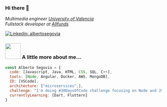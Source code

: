 ### Hi there 👋

<!--
**asegoviaTarin/asegoviaTarin** is a ✨ _special_ ✨ repository because its `README.md` (this file) appears on your GitHub profile.

Here are some ideas to get you started:

- 🔭 I’m currently working on full stack projects at Allfunds
- 🌱 I’m currently learning ...
- 👯 I’m looking to collaborate on ...
- 🤔 I’m looking for help with ...
- 💬 Ask me about ...
- 📫 How to reach me: ...
- 😄 Pronouns: ...
- ⚡ Fun fact: ...
-->

<p><em>Multimedia engineer <a href="https://www.uv.es/">University of Valencia</a>
</br>Fullstack developer at <a href="https://allfunds.com/">Allfunds</a>
</em></p>


[![Linkedin: albertosegovia](https://img.shields.io/badge/-albertoSegovia-blue?style=flat-square&logo=Linkedin&logoColor=white&link=https://www.linkedin.com/in/alberto-segovia-tarín-29a995101)](https://www.linkedin.com/in/alberto-segovia-tarín-29a995101)


### <img src="https://media.giphy.com/media/VgCDAzcKvsR6OM0uWg/giphy.gif" width="50"> A little more about me...  

```javascript
const Alberto Segovia = {
  code: [Javascript, Java, HTML, CSS, SQL, C++],
  tools: [Node, Angular, Docker, AWS, MongoDB],
  ID: [VSCode],
  architecture: ["microservices",],
  challenge: "I'm doing #30DaysOfCode challenge focusing on Node and JS"
  currentlyLearning: [Dart, Fluttern]
}
```

